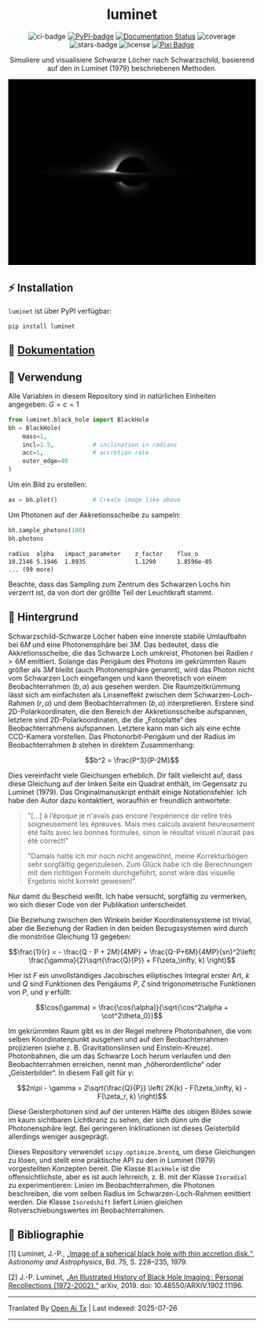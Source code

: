 <div align="center">
  
# luminet
![ci-badge](https://img.shields.io/appveyor/build/bgmeulem/luminet?label=ci&style=flat-square) [![PyPI-badge](https://img.shields.io/pypi/v/luminet?pypiBaseUrl=https%3A%2F%2Fpypi.org&style=flat-square&logo=pypi&logoColor=white&link=https%3A%2F%2Fpypi.org%2Fproject%2Fluminet%2F)](https://pypi.org/project/luminet) [![Documentation Status](https://readthedocs.org/projects/luminet/badge/?version=latest&style=flat-square)](https://luminet.readthedocs.io/en/latest/?badge=latest) ![coverage](https://img.shields.io/codecov/c/github/bgmeulem/Luminet?style=flat-square) ![stars-badge](https://img.shields.io/github/stars/bgmeulem/Luminet?style=flat-square) ![license](https://img.shields.io/github/license/bgmeulem/Luminet?style=flat-square) [![Pixi Badge](https://img.shields.io/endpoint?url=https://raw.githubusercontent.com/prefix-dev/pixi/main/assets/badge/v0.json&style=flat-square)](https://pixi.sh)

Simuliere und visualisiere Schwarze Löcher nach Schwarzschild, basierend auf den in Luminet (1979) beschriebenen Methoden.

![Beispielgrafik eines Schwarzen Lochs](https://raw.githubusercontent.com/bgmeulem/luminet/master/assets/bh_plot.png)
</div>

## ⚡ Installation
`luminet` ist über PyPI verfügbar:

```shell
pip install luminet
```

## 📖 [Dokumentation](https://luminet.readthedocs.io/en/latest/index.html)

## 🔩 Verwendung

Alle Variablen in diesem Repository sind in natürlichen Einheiten angegeben: $G=c=1$

```python
from luminet.black_hole import BlackHole
bh = BlackHole(
    mass=1,
    incl=1.5,           # inclination in radians
    acc=1,              # accretion rate
    outer_edge=40
)
```
Um ein Bild zu erstellen:
```python
ax = bh.plot()          # Create image like above
```
Um Photonen auf der Akkretionsscheibe zu sampeln:

```python
bh.sample_photons(100)
bh.photons
```
```
radius  alpha   impact_parameter    z_factor    flux_o
10.2146 5.1946  1.8935              1.1290      1.8596e-05
... (99 more)
```
Beachte, dass das Sampling zum Zentrum des Schwarzen Lochs hin verzerrt ist, da von dort der größte Teil der Leuchtkraft stammt.


## 📝 Hintergrund
Schwarzschild-Schwarze Löcher haben eine innerste stabile Umlaufbahn bei $6M$ und eine Photonensphäre bei $3M$. Das bedeutet,
dass die Akkretionsscheibe, die das Schwarze Loch umkreist, Photonen bei Radien $r>6M$ emittiert. Solange das Perigäum des Photons im gekrümmten Raum größer als $3M$ bleibt (auch Photonensphäre genannt), wird das Photon nicht vom Schwarzen Loch eingefangen und kann theoretisch von einem Beobachterrahmen $(b, \alpha)$ aus gesehen werden. Die Raumzeitkrümmung lässt sich am einfachsten als Linseneffekt zwischen dem Schwarzen-Loch-Rahmen $(r, \alpha)$ und dem Beobachterrahmen $(b, \alpha)$ interpretieren. Erstere sind 2D-Polarkoordinaten, die den Bereich der Akkretionsscheibe aufspannen, letztere sind 2D-Polarkoordinaten, die die „Fotoplatte“ des Beobachterrahmens aufspannen. Letztere kann man sich als eine echte CCD-Kamera vorstellen. Das Photonorbit-Perigäum und der Radius im Beobachterrahmen $b$ stehen in direktem Zusammenhang:

$$b^2 = \frac{P^3}{P-2M}$$

Dies vereinfacht viele Gleichungen erheblich.
Dir fällt vielleicht auf, dass diese Gleichung auf der linken Seite ein Quadrat enthält, im Gegensatz zu Luminet (1979). Das Originalmanuskript enthält einige Notationsfehler. Ich habe den Autor dazu kontaktiert, woraufhin er freundlich antwortete:

> "[...] à l’époque je n'avais pas encore l’expérience de relire très soigneusement les épreuves. Mais mes calculs avaient  heureusement été faits avec les bonnes formules, sinon le résultat visuel n’aurait pas été correct!" 
>
>"Damals hatte ich mir noch nicht angewöhnt, meine Korrekturbögen sehr sorgfältig gegenzulesen. Zum Glück habe ich die Berechnungen mit den richtigen Formeln durchgeführt, sonst wäre das visuelle Ergebnis nicht korrekt gewesen!".

Nur damit du Bescheid weißt. Ich habe versucht, sorgfältig zu vermerken, wo sich dieser Code von der Publikation unterscheidet.

Die Beziehung zwischen den Winkeln beider Koordinatensysteme ist trivial, aber die Beziehung der Radien in den beiden Bezugssystemen wird durch die monströse Gleichung 13 gegeben:

$$\frac{1}{r} = - \frac{Q - P + 2M}{4MP} + \frac{Q-P+6M}{4MP}{sn}^2\left( \frac{\gamma}{2}\sqrt{\frac{Q}{P}} + F(\zeta_\infty, k) \right)$$

Hier ist $F$ ein unvollständiges Jacobisches elliptisches Integral erster Art, $k$ und $Q$ sind Funktionen des Perigäums $P$, $\zeta$ sind trigonometrische Funktionen von $P$, und $\gamma$ erfüllt:

$$\cos(\gamma) = \frac{\cos(\alpha)}{\sqrt{\cos^2\alpha + \cot^2\theta_0}}$$

Im gekrümmten Raum gibt es in der Regel mehrere Photonbahnen, die vom selben Koordinatenpunkt ausgehen und auf den Beobachterrahmen projizieren (siehe z. B. Gravitationslinsen und Einstein-Kreuze). Photonbahnen, die um das Schwarze Loch herum verlaufen und den Beobachterrahmen erreichen, nennt man „höherordentliche“ oder „Geisterbilder“. In diesem Fall gilt für $\gamma$:

$$2n\pi - \gamma = 2\sqrt{\frac{Q}{P}} \left( 2K(k) - F(\zeta_\infty, k) - F(\zeta_r, k)  \right)$$

Diese Geisterphotonen sind auf der unteren Hälfte des obigen Bildes sowie im kaum sichtbaren Lichtkranz zu sehen, der sich dünn um die Photonensphäre legt. Bei geringeren Inklinationen ist dieses Geisterbild allerdings weniger ausgeprägt.

Dieses Repository verwendet `scipy.optimize.brentq`, um diese Gleichungen zu lösen, und stellt eine praktische API zu den in Luminet (1979) vorgestellten Konzepten bereit. Die Klasse `BlackHole` ist die offensichtlichste, aber es ist auch lehrreich, z. B. mit der Klasse `Isoradial` zu experimentieren: Linien im Beobachterrahmen, die Photonen beschreiben, die vom selben Radius im Schwarzen-Loch-Rahmen emittiert werden. Die Klasse `Isoredshift` liefert Linien gleichen Rotverschiebungswertes im Beobachterrahmen.

## 📕 Bibliographie
[1] Luminet, J.-P., [„Image of a spherical black hole with thin accretion disk.“](https://ui.adsabs.harvard.edu/abs/1979A%26A....75..228L/abstract), <i>Astronomy and Astrophysics</i>, Bd. 75, S. 228–235, 1979.

[2] J.-P. Luminet, [„An Illustrated History of Black Hole Imaging : Personal Recollections (1972-2002).“](https://arxiv.org/abs/1902.11196) arXiv, 2019. doi: 10.48550/ARXIV.1902.11196. 




---


Tranlated By [Open Ai Tx](https://github.com/OpenAiTx/OpenAiTx) | Last indexed: 2025-07-26


---